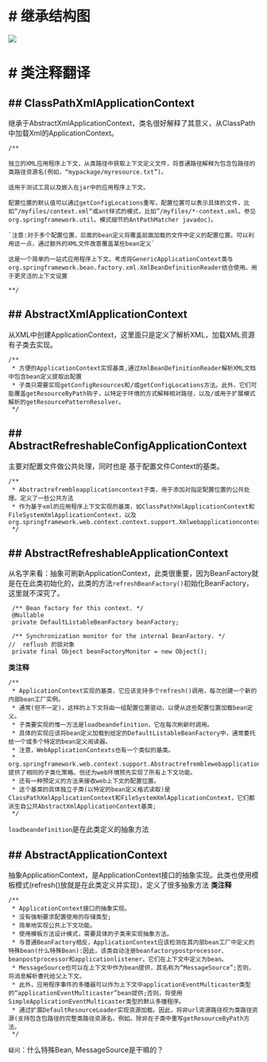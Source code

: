 # # 继承结构图
![](https://s2.ax1x.com/2019/10/23/KGbiqA.png)

# # 类注释翻译
## ## ClassPathXmlApplicationContext
继承于AbstractXmlApplicationContext，类名很好解释了其意义，从ClassPath中加载Xml的ApplicationContext。
```
/**

独立的XML应用程序上下文，从类路径中获取上下文定义文件，将普通路径解释为包含包路径的类路径资源名(例如，“mypackage/myresource.txt”)。

适用于测试工具以及嵌入在jar中的应用程序上下文。

配置位置的默认值可以通过getConfigLocations重写，配置位置可以表示具体的文件，比如“/myfiles/context.xml“或ant样式的模式，比如”/myfiles/*-context.xml。参见org.springframework.util。模式细节的AntPathMatcher javadoc)。

`注意:对于多个配置位置，后面的bean定义将覆盖前面加载的文件中定义的配置位置。可以利用这一点，通过额外的XML文件故意覆盖某些bean定义`

这是一个简单的一站式应用程序上下文。考虑将GenericApplicationContext类与org.springframework.bean.factory.xml.XmlBeanDefinitionReader结合使用。用于更灵活的上下文设置

**/
```
## ## AbstractXmlApplicationContext
从XML中创建ApplicationContext，这里面只是定义了解析XML，加载XML资源有子类去实现。
```
/**
 * 方便的ApplicationContext实现基类,通过XmlBeanDefinitionReader解析XML文档中包含bean定义提取出配置
 * 子类只需要实现getConfigResources和/或getConfigLocations方法。此外，它们可能覆盖getResourceByPath钩子，以特定于环境的方式解释相对路径，以及/或用于扩展模式解析的getResourcePatternResolver。
 */
```
## ## AbstractRefreshableConfigApplicationContext
主要对配置文件做公共处理，同时也是 基于配置文件Context的基类。
```
/**
 * Abstractrefrembleapplicationcontext子类，用于添加对指定配置位置的公共处理。定义了一些公共方法
 * 作为基于xml的应用程序上下文实现的基类，如ClassPathXmlApplicationContext和FileSystemXmlApplicationContext，以及org.springframework.web.context.context.support.Xmlwebapplicationcontext
 */
```

## ## AbstractRefreshableApplicationContext
从名字来看：抽象可刷新ApplicationContext，此类很重要，因为BeanFactory就是在在此类初始化的，此类的方法`refreshBeanFactory()`初始化BeanFactory，这里就不深究了。
```
 /** Bean factory for this context. */
 @Nullable
 private DefaultListableBeanFactory beanFactory;

 /** Synchronization monitor for the internal BeanFactory. */
//  reflush 的锁对象
 private final Object beanFactoryMonitor = new Object();
```
**类注释**
```
/**
 * ApplicationContext实现的基类，它应该支持多个refresh()调用，每次创建一个新的内部bean工厂实例。
 * 通常(但不一定)，这样的上下文将由一组配置位置驱动，以便从这些配置位置加载bean定义。
 * 子类要实现的惟一方法是loadbeandefinition，它在每次刷新时调用。
 * 具体的实现应该将bean定义加载到给定的DefaultListableBeanFactory中，通常委托给一个或多个特定的bean定义阅读器。
 * 注意，WebApplicationContexts也有一个类似的基类。
 * org.springframework.web.context.support.Abstractrefremblewebapplicationcontext提供了相同的子类化策略，但还为web环境预先实现了所有上下文功能。
 * 还有一种预定义的方法来接收web上下文的配置位置。
 * 这个基类的具体独立子类(以特定的bean定义格式读取)是ClassPathXmlApplicationContext和FileSystemXmlApplicationContext，它们都派生自公共AbstractXmlApplicationContext基类;
 */
```
`loadbeandefinition`是在此类定义的抽象方法

## ## AbstractApplicationContext
抽象ApplicationContext，是ApplicationContext接口的抽象实现。此类也使用模板模式(refresh()放就是在此类定义并实现)，定义了很多抽象方法
**类注释**
```
/**
 * ApplicationContext接口的抽象实现。
 * 没有强制要求配置使用的存储类型;
 * 简单地实现公共上下文功能。
 * 使用模板方法设计模式，需要具体的子类来实现抽象方法。
 * 与普通BeanFactory相反，ApplicationContext应该检测在其内部bean工厂中定义的特殊bean(什么特殊Bean):因此，该类自动注册beanfactorypostprocessor、beanpostprocessor和applicationlistener，它们在上下文中定义为bean。
 * MessageSource也可以在上下文中作为bean提供，其名称为“MessageSource”;否则，将消息解析委托给父上下文。
 * 此外，应用程序事件的多播器可以作为上下文中applicationEventMulticaster类型的“applicationEventMulticaster”bean提供;否则，将使用SimpleApplicationEventMulticaster类型的默认多播程序。
 * 通过扩展DefaultResourceLoader实现资源加载。因此，将非url资源路径视为类路径资源(支持包含包路径的完整类路径资源名，例如。除非在子类中重写getResourceByPath方法。
 */
```
`疑问`：什么特殊Bean,  MessageSource是干嘛的？
